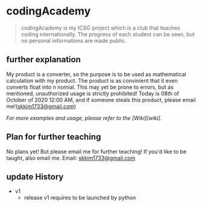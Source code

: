 # codingAcademy
> codingAcademy is my ICSG project which is a club that teaches coding internationally. The progress of each student can be seen, but no personal informations are made public.

## further explanation

My product is a converter, so the purpose is to be used as mathematical calculation with my product. The product is as convinient that it even converts float into n nomial. This may yet be prone to errors, but as mentioned, unauthorized usage is strictly prohibited! Today is 08th of October of 2020 12:00 AM, and if someone steals this product, please email me!(skkim1733@gmail.com)

_For more examples and usage, please refer to the [Wiki][wiki]._

## Plan for further teaching

No plans yet! But please email me for further teaching! If you'd like to be taught, also email me. Email: skkim1733@gmail.com


## update History

* v1
    * release v1 requires to be launched by python
